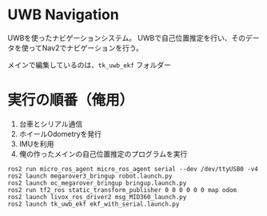 # UWB Navigation
UWBを使ったナビゲーションシステム。
UWBで自己位置推定を行い、そのデータを使ってNav2でナビゲーションを行う。

メインで編集しているのは、`tk_uwb_ekf` フォルダー

# 実行の順番（俺用）
1. 台車とシリアル通信
2. ホイールOdometryを発行
3. IMUを利用
4. 俺の作ったメインの自己位置推定のプログラムを実行
```:bash
ros2 run micro_ros_agent micro_ros_agent serial --dev /dev/ttyUSB0 -v4
ros2 launch megarover3_bringup robot.launch.py
ros2 launch oc_megarover_bringup bringup.launch.py
ros2 run tf2_ros static_transform_publisher 0 0 0 0 0 0 map odom
ros2 launch livox_ros_driver2 msg_MID360_launch.py
ros2 launch tk_uwb_ekf ekf_with_serial.launch.py
